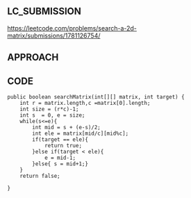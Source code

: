 ## LC_SUBMISSION
https://leetcode.com/problems/search-a-2d-matrix/submissions/1781126754/
## APPROACH

## CODE
    public boolean searchMatrix(int[][] matrix, int target) {
        int r = matrix.length,c =matrix[0].length;
        int size = (r*c)-1;
        int s  = 0, e = size;
        while(s<=e){ 
            int mid = s + (e-s)/2;
            int ele = matrix[mid/c][mid%c];
            if(target == ele){
                return true;
            }else if(target < ele){
                e = mid-1;
            }else{ s = mid+1;}
        }
        return false;

    }
